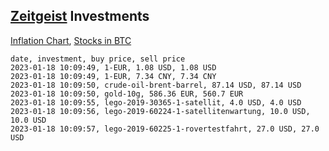 ## [Zeitgeist](index.html) Investments

[Inflation Chart](https://inflationchart.com),
[Stocks in BTC](https://stonksinbtc.xyz/)

```
date, investment, buy price, sell price
2023-01-18 10:09:49, 1-EUR, 1.08 USD, 1.08 USD
2023-01-18 10:09:49, 1-EUR, 7.34 CNY, 7.34 CNY
2023-01-18 10:09:50, crude-oil-brent-barrel, 87.14 USD, 87.14 USD
2023-01-18 10:09:50, gold-10g, 586.36 EUR, 560.7 EUR
2023-01-18 10:09:55, lego-2019-30365-1-satellit, 4.0 USD, 4.0 USD
2023-01-18 10:09:56, lego-2019-60224-1-satellitenwartung, 10.0 USD, 10.0 USD
2023-01-18 10:09:57, lego-2019-60225-1-rovertestfahrt, 27.0 USD, 27.0 USD
```
